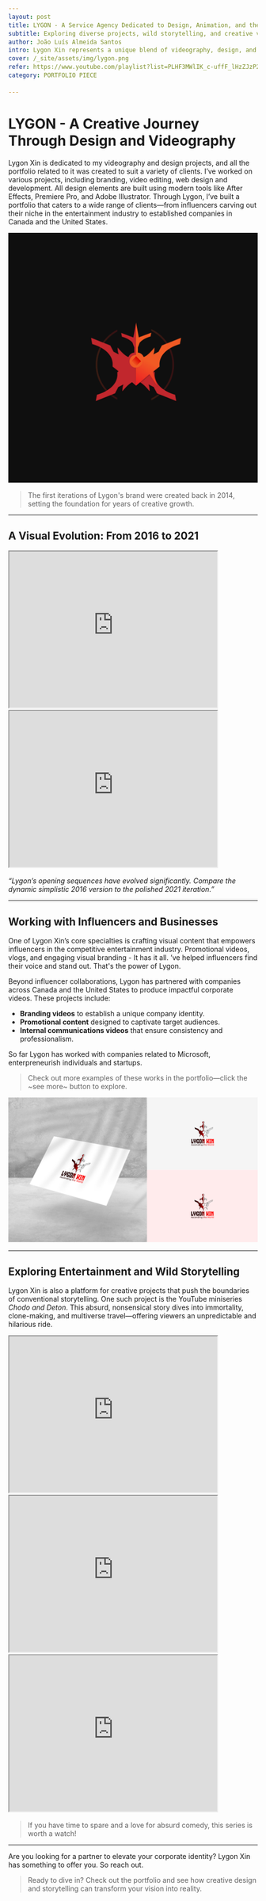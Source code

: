 ```yaml
---
layout: post
title: LYGON - A Service Agency Dedicated to Design, Animation, and the Arts
subtitle: Exploring diverse projects, wild storytelling, and creative videography. Learn how my passion turned into a business.
author: João Luís Almeida Santos
intro: Lygon Xin represents a unique blend of videography, design, and storytelling. From helping influencers build their presence in the entertainment industry to collaborating with companies in Canada and the United States, Lygon Xin’s work showcases innovation and creativity. One of its standout projects is the hilarious and unpredictable YouTube miniseries *Shadow*.
cover: /_site/assets/img/lygon.png
refer: https://www.youtube.com/playlist?list=PLHF3MWlIK_c-uffF_lHzZJzP2lX4SyhlC
category: PORTFOLIO PIECE

---
```


# LYGON - A Creative Journey Through Design and Videography

Lygon Xin is dedicated to my videography and design projects,
and all the portfolio related to it was created to suit a variety of clients.
I’ve worked on various projects, including branding, video editing, web design and development. All design elements
are built using modern tools like After Effects, Premiere Pro, and Adobe Illustrator.
Through Lygon, I’ve built a portfolio that caters to a wide range of clients—from influencers carving out their niche in the entertainment
industry to established companies in Canada and the United States.

![Lygon Logo](../assets/img/Logobackground.png)

> The first iterations of Lygon's brand were created back in 2014, setting the foundation for years of creative growth.

---

## A Visual Evolution: From 2016 to 2021

<iframe width="420" height="315" src="https://www.youtube.com/embed/13qCYubhscI"></iframe>
<iframe width="420" height="315" src="https://www.youtube.com/embed/fjJKdGJ5cN8"></iframe>

*“Lygon’s opening sequences have evolved significantly. Compare the dynamic simplistic 2016 version to the polished 2021 iteration.”*

---

## Working with Influencers and Businesses

One of Lygon Xin’s core specialties is crafting visual content that empowers influencers in the competitive entertainment industry. Promotional videos, vlogs, and engaging visual branding - It has it all.
’ve helped influencers find their voice and stand out. That's the power of Lygon.

Beyond influencer collaborations, Lygon has partnered with companies across Canada and the United States to produce impactful corporate videos. These projects include:
- **Branding videos** to establish a unique company identity.
- **Promotional content** designed to captivate target audiences.
- **Internal communications videos** that ensure consistency and professionalism.

So far Lygon has worked with companies related to Microsoft, enterpreneurish individuals and startups.
> Check out more examples of these works in the portfolio—click the ~see more~ button to explore.

![Design Mockup](../assets/img/Portfolio/Design/mockup.jpg)

---

## Exploring Entertainment and Wild Storytelling

Lygon Xin is also a platform for creative projects that push the boundaries of conventional storytelling. One such project is the YouTube miniseries *Chodo and Deton*. This absurd, nonsensical story dives into immortality, clone-making, and multiverse travel—offering viewers an unpredictable and hilarious ride.

<iframe width="420" height="315" src="https://www.youtube.com/embed/XJf9m81MkAI"></iframe>
<iframe width="420" height="315" src="https://www.youtube.com/embed/O5K_f5ET98M"></iframe>
<iframe width="420" height="315" src="https://www.youtube.com/embed/KtLxMTNSyOQ"></iframe>

> If you have time to spare and a love for absurd comedy, this series is worth a watch!

---

Are you looking for a partner to elevate your corporate identity? Lygon Xin has something to offer you. So reach out.

> Ready to dive in? Check out the portfolio and see how creative design and storytelling can transform your vision into reality.
